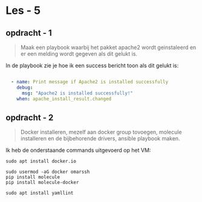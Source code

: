 # Les - 5
  


## opdracht - 1
> Maak een playbook waarbij het pakket apache2 wordt geinstaleerd en er een melding wordt gegeven als dit gelukt is.

  
In de playbook zie je hoe ik een success bericht toon als dit gelukt is:

```yaml

  - name: Print message if Apache2 is installed successfully
    debug:
      msg: "Apache2 is installed successfully!"
    when: apache_install_result.changed


```


## opdracht - 2
> Docker installeren, mezelf aan docker group tovoegen, molecule installeren en de bijbehorende drivers, ansible playbook maken.



Ik heb de onderstaande commands uitgevoerd op het VM:

```shell
sudo apt install docker.io

sudo usermod -aG docker omarssh
pip install molecule
pip install molecule-docker

sudo apt install yamllint
```



